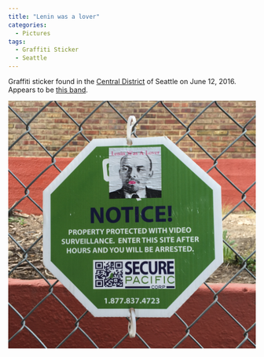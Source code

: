 ```yaml
---
title: "Lenin was a lover"
categories:
  - Pictures
tags:
  - Graffiti Sticker
  - Seattle
---
```


Graffiti sticker found in the [Central District](https://en.wikipedia.org/wiki/Central_District,_Seattle) of Seattle on June 12, 2016. Appears to be [this band](https://leninwasalover.bandcamp.com/).

![A sticker is Lenin is attached to a security sign. Lenin has pink lipstick and the caption says, "Lenin was a lover".](/assets/images/2016/2016-06-12-lenin-was-a-lover.jpg)
